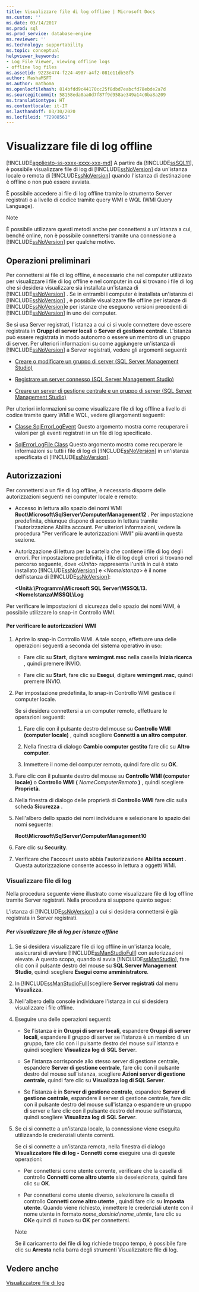 ```yaml
---
title: Visualizzare file di log offline | Microsoft Docs
ms.custom: ''
ms.date: 03/14/2017
ms.prod: sql
ms.prod_service: database-engine
ms.reviewer: ''
ms.technology: supportability
ms.topic: conceptual
helpviewer_keywords:
- Log File Viewer, viewing offline logs
- offline log files
ms.assetid: 9223e474-f224-4907-a4f2-081e11db58f5
author: MashaMSFT
ms.author: mathoma
ms.openlocfilehash: 814bfdd9c44170cc25f8dbd7eabcfd78ebde2a7d
ms.sourcegitcommit: 58158eda0aa0d7f87f9d958ae349a14c0ba8a209
ms.translationtype: HT
ms.contentlocale: it-IT
ms.lasthandoff: 03/30/2020
ms.locfileid: "72908561"
---
```

# <a name="view-offline-log-files"></a>Visualizzare file di log offline
[!INCLUDE[appliesto-ss-xxxx-xxxx-xxx-md](../../includes/appliesto-ss-xxxx-xxxx-xxx-md.md)]
  A partire da [!INCLUDE[ssSQL11](../../includes/sssql11-md.md)], è possibile visualizzare file di log di [!INCLUDE[ssNoVersion](../../includes/ssnoversion-md.md)] da un'istanza locale o remota di [!INCLUDE[ssNoVersion](../../includes/ssnoversion-md.md)] quando l'istanza di destinazione è offline o non può essere avviata.  
  
 È possibile accedere ai file di log offline tramite lo strumento Server registrati o a livello di codice tramite query WMI e WQL (WMI Query Language).  
  
> [!NOTE]  
>  È possibile utilizzare questi metodi anche per connettersi a un'istanza a cui, benché online, non è possibile connettersi tramite una connessione a [!INCLUDE[ssNoVersion](../../includes/ssnoversion-md.md)] per qualche motivo.  
  
## <a name="before-you-begin"></a>Operazioni preliminari  
 Per connettersi ai file di log offline, è necessario che nel computer utilizzato per visualizzare i file di log offline e nel computer in cui si trovano i file di log che si desidera visualizzare sia installata un'istanza di [!INCLUDE[ssNoVersion](../../includes/ssnoversion-md.md)] . Se in entrambi i computer è installata un'istanza di [!INCLUDE[ssNoVersion](../../includes/ssnoversion-md.md)] , è possibile visualizzare file offline per istanze di [!INCLUDE[ssNoVersion](../../includes/ssnoversion-md.md)]e per istanze che eseguono versioni precedenti di [!INCLUDE[ssNoVersion](../../includes/ssnoversion-md.md)] in uno dei computer.  
  
 Se si usa Server registrati, l'istanza a cui ci si vuole connettere deve essere registrata in **Gruppi di server locali** o **Server di gestione centrale**. L'istanza può essere registrata in modo autonomo o essere un membro di un gruppo di server. Per ulteriori informazioni su come aggiungere un'istanza di [!INCLUDE[ssNoVersion](../../includes/ssnoversion-md.md)] a Server registrati, vedere gli argomenti seguenti:  
  
-   [Creare o modificare un gruppo di server &#40;SQL Server Management Studio&#41;](../../tools/sql-server-management-studio/create-or-edit-a-server-group-sql-server-management-studio.md)  
  
-   [Registrare un server connesso &#40;SQL Server Management Studio&#41;](../../tools/sql-server-management-studio/register-a-connected-server-sql-server-management-studio.md)  
  
-   [Creare un server di gestione centrale e un gruppo di server &#40;SQL Server Management Studio&#41;](../../tools/sql-server-management-studio/create-a-central-management-server-and-server-group.md)  
  
 Per ulteriori informazioni su come visualizzare file di log offline a livello di codice tramite query WMI e WQL, vedere gli argomenti seguenti:  
  
-   [Classe SqlErrorLogEvent](../../relational-databases/wmi-provider-configuration-classes/sqlerrorlogevent-class.md) Questo argomento mostra come recuperare i valori per gli eventi registrati in un file di log specificato.  
  
-   [SqlErrorLogFile Class](../../relational-databases/wmi-provider-configuration-classes/sqlerrorlogfile-class.md) Questo argomento mostra come recuperare le informazioni su tutti i file di log di [!INCLUDE[ssNoVersion](../../includes/ssnoversion-md.md)] in un'istanza specificata di [!INCLUDE[ssNoVersion](../../includes/ssnoversion-md.md)].  
  
##  <a name="permissions"></a><a name="BeforeYouBegin"></a> Autorizzazioni  
 Per connettersi a un file di log offline, è necessario disporre delle autorizzazioni seguenti nei computer locale e remoto:  
  
-   Accesso in lettura allo spazio dei nomi WMI **Root\Microsoft\SqlServer\ComputerManagement12** . Per impostazione predefinita, chiunque dispone di accesso in lettura tramite l'autorizzazione Abilita account. Per ulteriori informazioni, vedere la procedura "Per verificare le autorizzazioni WMI" più avanti in questa sezione.  
  
-   Autorizzazione di lettura per la cartella che contiene i file di log degli errori. Per impostazione predefinita, i file di log degli errori si trovano nel percorso seguente, dove \<*Unità>* rappresenta l'unità in cui è stato installato [!INCLUDE[ssNoVersion](../../includes/ssnoversion-md.md)] e \<*NomeIstanza*> è il nome dell'istanza di [!INCLUDE[ssNoVersion](../../includes/ssnoversion-md.md)]:  
  
     **\<Unità:\Programmi\Microsoft SQL Server\MSSQL13.\<NomeIstanza\MSSQL\Log**  
  
 Per verificare le impostazioni di sicurezza dello spazio dei nomi WMI, è possibile utilizzare lo snap-in Controllo WMI.  
  
#### <a name="to-verify-wmi-permissions"></a>Per verificare le autorizzazioni WMI  
  
1.  Aprire lo snap-in Controllo WMI. A tale scopo, effettuare una delle operazioni seguenti a seconda del sistema operativo in uso:  
  
    -   Fare clic su **Start**, digitare **wmimgmt.msc** nella casella **Inizia ricerca** , quindi premere INVIO.  
  
    -   Fare clic su **Start**, fare clic su **Esegui**, digitare **wmimgmt.msc**, quindi premere INVIO.  
  
2.  Per impostazione predefinita, lo snap-in Controllo WMI gestisce il computer locale.  
  
     Se si desidera connettersi a un computer remoto, effettuare le operazioni seguenti:  
  
    1.  Fare clic con il pulsante destro del mouse su **Controllo WMI (computer locale)** , quindi scegliere **Connetti a un altro computer**.  
  
    2.  Nella finestra di dialogo **Cambio computer gestito** fare clic su **Altro computer**.  
  
    3.  Immettere il nome del computer remoto, quindi fare clic su **OK**.  
  
3.  Fare clic con il pulsante destro del mouse su **Controllo WMI (computer locale)** o **Controllo WMI (** _NomeComputerRemoto_ **)** , quindi scegliere **Proprietà**.  
  
4.  Nella finestra di dialogo delle proprietà di **Controllo WMI** fare clic sulla scheda **Sicurezza** .  
  
5.  Nell'albero dello spazio dei nomi individuare e selezionare lo spazio dei nomi seguente:  
  
     **Root\Microsoft\SqlServer\ComputerManagement10**  
  
6.  Fare clic su **Security**.  
  
7.  Verificare che l'account usato abbia l'autorizzazione **Abilita account** . Questa autorizzazione consente accesso in lettura a oggetti WMI.  

### <a name="view-log-files"></a>Visualizzare file di log  
 Nella procedura seguente viene illustrato come visualizzare file di log offline tramite Server registrati. Nella procedura si suppone quanto segue:  
  
 L'istanza di [!INCLUDE[ssNoVersion](../../includes/ssnoversion-md.md)] a cui si desidera connettersi è già registrata in Server registrati.  
  
##### <a name="to-view-log-files-for-instances-that-are-offline"></a>Per visualizzare file di log per istanze offline  
  
1.  Se si desidera visualizzare file di log offline in un'istanza locale, assicurarsi di avviare [!INCLUDE[ssManStudioFull](../../includes/ssmanstudiofull-md.md)] con autorizzazioni elevate. A questo scopo, quando si avvia [!INCLUDE[ssManStudio](../../includes/ssmanstudio-md.md)], fare clic con il pulsante destro del mouse su **SQL Server Management Studio**, quindi scegliere **Esegui come amministratore**.  
  
2.  In [!INCLUDE[ssManStudioFull](../../includes/ssmanstudiofull-md.md)]scegliere **Server registrati** dal menu **Visualizza**.  
  
3.  Nell'albero della console individuare l'istanza in cui si desidera visualizzare i file offline.  
  
4.  Eseguire una delle operazioni seguenti:  
  
    -   Se l'istanza è in **Gruppi di server locali**, espandere **Gruppi di server locali**, espandere il gruppo di server se l'istanza è un membro di un gruppo, fare clic con il pulsante destro del mouse sull'istanza e quindi scegliere **Visualizza log di SQL Server**.  
  
    -   Se l'istanza corrisponde allo stesso server di gestione centrale, espandere **Server di gestione centrale**, fare clic con il pulsante destro del mouse sull'istanza, scegliere **Azioni server di gestione centrale**, quindi fare clic su **Visualizza log di SQL Server**.  
  
    -   Se l'istanza è in **Server di gestione centrale**, espandere **Server di gestione centrale**, espandere il server di gestione centrale, fare clic con il pulsante destro del mouse sull'istanza o espandere un gruppo di server e fare clic con il pulsante destro del mouse sull'istanza, quindi scegliere **Visualizza log di SQL Server**.  
  
5.  Se ci si connette a un'istanza locale, la connessione viene eseguita utilizzando le credenziali utente correnti.  
  
     Se ci si connette a un'istanza remota, nella finestra di dialogo **Visualizzatore file di log - Connetti come** eseguire una di queste operazioni:  
  
    -   Per connettersi come utente corrente, verificare che la casella di controllo **Connetti come altro utente** sia deselezionata, quindi fare clic su **OK**.  
  
    -   Per connettersi come utente diverso, selezionare la casella di controllo **Connetti come altro utente** , quindi fare clic su **Imposta utente**. Quando viene richiesto, immettere le credenziali utente con il nome utente in formato *nome_dominio*\\*nome_utente*, fare clic su **OK**e quindi di nuovo su **OK** per connettersi.  
  
    > [!NOTE]  
    >  Se il caricamento dei file di log richiede troppo tempo, è possibile fare clic su **Arresta** nella barra degli strumenti Visualizzatore file di log.  
  
## <a name="see-also"></a>Vedere anche  
 [Visualizzatore file di log](../../relational-databases/logs/log-file-viewer.md)  
  
  
